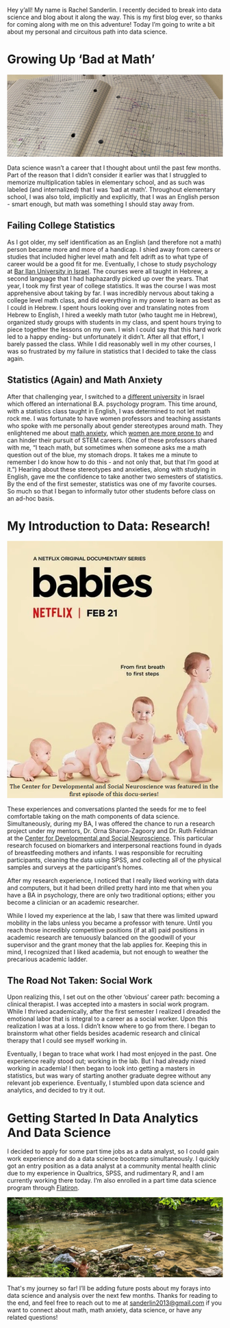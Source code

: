 Hey y’all! My name is Rachel Sanderlin. I recently decided to break into data science and blog about it along the way. This is my first blog ever, so thanks for coming along with me on this adventure! Today I’m going to write a bit about my personal and circuitous path into data science. 

# Growing Up ‘Bad at Math’

![picture of my math notes](images/mathnotebook3.jpg)

Data science wasn’t a career that I thought about until the past few months. Part of the reason that I didn’t consider it earlier was that I struggled to memorize multiplication tables in elementary school, and as such was labeled (and internalized) that I was ‘bad at math’. Throughout elementary school, I was also told, implicitly and explicitly, that I was an English person - smart enough, but math was something I should stay away from. 

## Failing College Statistics

As I got older, my self identification as an English (and therefore not a math) person  became more and more of a handicap. I shied away from careers or studies that included higher level math and felt adrift as to what type of career would be a good fit for me. Eventually, I chose to study psychology at [Bar Ilan University in Israel](https://www.biu.ac.il/en). The courses were all taught in Hebrew, a second language that I had haphazardly picked up over the years. That year, I took my first year of college statistics. It was the course I was most apprehensive about taking by far. I was incredibly nervous about taking a college level math class, and did everything in my power to learn as best as I could in Hebrew. I spent hours looking over and translating notes from Hebrew to English, I hired a weekly math tutor (who taught me in Hebrew), organized study groups with students in my class, and spent hours trying to piece together the lessons on my own. I wish I could say that this hard work led to a happy ending- but unfortunately it didn’t. After all that effort, I barely passed the class. While I did reasonably well in my other courses, I was so frustrated by my failure in statistics that I decided to take the class again. 

## Statistics (Again) and Math Anxiety

After that challenging year, I switched to a [different university](https://www.runi.ac.il/en/) in Israel which offered an international B.A. psychology program. This time around, with a statistics class taught in English, I was determined to not let math rock me. I was fortunate to have women professors and teaching assistants who spoke with me personally about gender stereotypes around math. They enlightened me about [math anxiety](https://www.oxfordlearning.com/what-is-math-anxiety/), which [women are more prone to](https://www.ncbi.nlm.nih.gov/pmc/articles/PMC8034611/) and can hinder their pursuit of STEM careers. (One of these professors shared with me, “I teach math, but sometimes when someone asks me a math question out of the blue, my stomach drops. It takes me a minute to remember I do know how to do this - and not only that, but that I’m good at it.”) Hearing about these stereotypes and anxieties, along with studying in English, gave me the confidence to take another two semesters of statistics. By the end of the first semester, statistics was one of my favorite courses. So much so that I began to informally tutor other students before class on an ad-hoc basis.

# My Introduction to Data: Research!

![pic of babies docu-series ad](images/docbabies.png)

These experiences and conversations planted the seeds for me to feel comfortable taking on the math components of data science. Simultaneously, during my BA, I was offered the chance to run a research project under my mentors, Dr. Orna Sharon-Zagoory and Dr. Ruth Feldman at the [Center for Developmental and Social Neuroscience](https://ruthfeldmanlab.com/). This particular research focused on biomarkers and interpersonal reactions found in dyads of breastfeeding mothers and infants. I was responsible for recruiting participants, cleaning the data using SPSS, and collecting all of the physical samples and surveys at the participant’s homes.
  
After my research experience, I noticed that I really liked working with data and computers, but it had been drilled pretty hard into me that when you have a BA in psychology, there are only two traditional options; either you become a clinician or an academic researcher. 

While I loved my experience at the lab, I saw that there was limited upward mobility in the labs unless you became a professor with tenure. Until you reach those incredibly competitive positions (if at all) paid positions in academic research are tenuously balanced on the goodwill of your supervisor and the grant money that the lab applies for. Keeping this in mind, I recognized that I liked academia, but not enough to weather the precarious academic ladder. 

## The Road Not Taken: Social Work
Upon realizing this, I set out on the other ‘obvious’ career path: becoming a clinical therapist. I was accepted into a masters in social work program. While I thrived academically, after the first semester I realized I dreaded the emotional labor that is integral to a career as a social worker. Upon this realization I was at a loss. I didn’t know where to go from there. I began to brainstorm what other fields besides academic research and clinical therapy that I could see myself working in. 

Eventually, I began to trace what work I had most enjoyed in the past. One experience really stood out; working in the lab. But I had already nixed working in academia! I then began to look into getting a masters in statistics, but was wary of starting another graduate degree without any relevant job experience. Eventually, I stumbled upon data science and analytics, and decided to try it out. 

# Getting Started In Data Analytics And Data Science 


 I decided to apply for some part time jobs as a data analyst, so I could gain work experience and do a data science bootcamp simultaneously. I quickly got an entry position as a data analyst at a community mental health clinic due to my experience in Qualtrics, SPSS, and rudimentary R, and I am currently working there today. I’m also enrolled in a part time data science program through [Flatiron](https://flatironschool.com/courses/data-science-bootcamp/).

![hiking pic](images/hikepic.jpg)

That's my journey so far! I’ll be adding future posts about my forays into data science and analysis over the next few months. Thanks for reading to the end, and feel free to reach out to me at sanderlin2013@gmail.com if you want to connect about math, math anxiety, data science, or have any related questions! 


